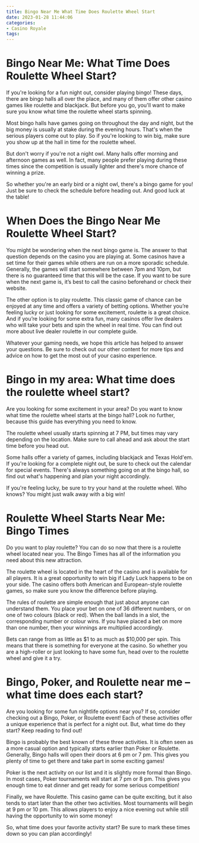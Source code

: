 ```yaml
---
title: Bingo Near Me What Time Does Roulette Wheel Start
date: 2023-01-28 11:44:06
categories:
- Casino Royale
tags:
---
```



#  Bingo Near Me: What Time Does Roulette Wheel Start?

If you're looking for a fun night out, consider playing bingo! These days, there are bingo halls all over the place, and many of them offer other casino games like roulette and blackjack. But before you go, you'll want to make sure you know what time the roulette wheel starts spinning.

Most bingo halls have games going on throughout the day and night, but the big money is usually at stake during the evening hours. That's when the serious players come out to play. So if you're looking to win big, make sure you show up at the hall in time for the roulette wheel.

But don't worry if you're not a night owl. Many halls offer morning and afternoon games as well. In fact, many people prefer playing during these times since the competition is usually lighter and there's more chance of winning a prize.

So whether you're an early bird or a night owl, there's a bingo game for you! Just be sure to check the schedule before heading out. And good luck at the table!

#  When Does the Bingo Near Me Roulette Wheel Start?

You might be wondering when the next bingo game is. The answer to that question depends on the casino you are playing at. Some casinos have a set time for their games while others are run on a more sporadic schedule. Generally, the games will start somewhere between 7pm and 10pm, but there is no guaranteed time that this will be the case. If you want to be sure when the next game is, it’s best to call the casino beforehand or check their website.

The other option is to play roulette. This classic game of chance can be enjoyed at any time and offers a variety of betting options. Whether you’re feeling lucky or just looking for some excitement, roulette is a great choice. And if you’re looking for some extra fun, many casinos offer live dealers who will take your bets and spin the wheel in real time. You can find out more about live dealer roulette in our complete guide.

Whatever your gaming needs, we hope this article has helped to answer your questions. Be sure to check out our other content for more tips and advice on how to get the most out of your casino experience.

#  Bingo in my area: What time does the roulette wheel start?

Are you looking for some excitement in your area? Do you want to know what time the roulette wheel starts at the bingo hall? Look no further, because this guide has everything you need to know.

The roulette wheel usually starts spinning at 7 PM, but times may vary depending on the location. Make sure to call ahead and ask about the start time before you head out.

Some halls offer a variety of games, including blackjack and Texas Hold'em. If you're looking for a complete night out, be sure to check out the calendar for special events. There's always something going on at the bingo hall, so find out what's happening and plan your night accordingly.

If you're feeling lucky, be sure to try your hand at the roulette wheel. Who knows? You might just walk away with a big win!

#  Roulette Wheel Starts Near Me: Bingo Times

Do you want to play roulette? You can do so now that there is a roulette wheel located near you. The Bingo Times has all of the information you need about this new attraction.

The roulette wheel is located in the heart of the casino and is available for all players. It is a great opportunity to win big if Lady Luck happens to be on your side. The casino offers both American and European-style roulette games, so make sure you know the difference before playing.

The rules of roulette are simple enough that just about anyone can understand them. You place your bet on one of 36 different numbers, or on one of two colours (black or red). When the ball lands in a slot, the corresponding number or colour wins. If you have placed a bet on more than one number, then your winnings are multiplied accordingly.

Bets can range from as little as $1 to as much as $10,000 per spin. This means that there is something for everyone at the casino. So whether you are a high-roller or just looking to have some fun, head over to the roulette wheel and give it a try.

#  Bingo, Poker, and Roulette near me – what time does each start?

Are you looking for some fun nightlife options near you? If so, consider checking out a Bingo, Poker, or Roulette event! Each of these activities offer a unique experience that is perfect for a night out. But, what time do they start? Keep reading to find out!

Bingo is probably the best known of these three activities. It is often seen as a more casual option and typically starts earlier than Poker or Roulette. Generally, Bingo halls will open their doors at 6 pm or 7 pm. This gives you plenty of time to get there and take part in some exciting games!

Poker is the next activity on our list and it is slightly more formal than Bingo. In most cases, Poker tournaments will start at 7 pm or 8 pm. This gives you enough time to eat dinner and get ready for some serious competition!

Finally, we have Roulette. This casino game can be quite exciting, but it also tends to start later than the other two activities. Most tournaments will begin at 9 pm or 10 pm. This allows players to enjoy a nice evening out while still having the opportunity to win some money!

So, what time does your favorite activity start? Be sure to mark these times down so you can plan accordingly!